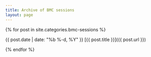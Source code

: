 ```yaml
---
title: Archive of BMC sessions
layout: page
---
```


{% for post in site.categories.bmc-sessions %}

{{ post.date | date: "%b %-d, %Y" }} [{{ post.title }}]({{ post.url }})  

{% endfor %}
